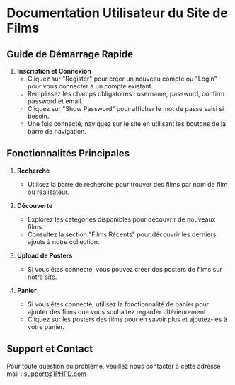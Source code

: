 # Documentation Utilisateur du Site de Films

## Guide de Démarrage Rapide

1. **Inscription et Connexion**
   - Cliquez sur "Register" pour créer un nouveau compte ou "Login" pour vous connecter à un compte existant.
   - Remplissez les champs obligatoires : username, password, confirm password et email.
   - Cliquez sur "Show Password" pour afficher le mot de passe saisi si besoin.
   - Une fois connecté, naviguez sur le site en utilisant les boutons de la barre de navigation.

## Fonctionnalités Principales

1. **Recherche**
   - Utilisez la barre de recherche pour trouver des films par nom de film ou réalisateur.
   
2. **Découverte**
   - Explorez les catégories disponibles pour découvrir de nouveaux films.
   - Consultez la section "Films Récents" pour découvrir les derniers ajouts à notre collection.

3. **Upload de Posters**
   - Si vous êtes connecté, vous pouvez créer des posters de films sur notre site.

4. **Panier**
   - Si vous êtes connecté, utilisez la fonctionnalité de panier pour ajouter des films que vous souhaitez regarder ultérieurement.
   - Cliquez sur les posters des films pour en savoir plus et ajoutez-les à votre panier.

## Support et Contact

Pour toute question ou problème, veuillez nous contacter à cette adresse mail : support@1PHPD.com